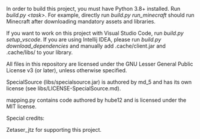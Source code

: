 In order to build this project, you must have Python 3.8+ installed. Run _build.py \<task\>_. For example, directly run _build.py run\_minecraft_ should run Minecraft after downloading mandatory assets and libraries.

If you want to work on this project with Visual Studio Code, run _build.py setup\_vscode_. If you are using Intellij IDEA, please run _build.py download\_dependencies_ and manually add .cache/client.jar and .cache/libs/ to your library.

All files in this repository are licensed under the GNU Lesser General Public License v3 (or later), unless otherwise specified.

SpecialSource (libs/specialsource.jar) is authored by md_5 and has its own license (see libs/LICENSE-SpecialSource.md).

mapping.py contains code authored by hube12 and is licensed under the MIT license.

Special credits:

Zetaser_jtz for supporting this project.
